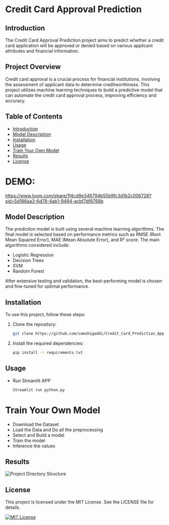 # Credit Card Approval Prediction
## Introduction
The Credit Card Approval Prediction project aims to predict whether a credit card application will be approved or denied based on various applicant attributes and financial information.
## Project Overview
Credit card approval is a crucial process for financial institutions, involving the assessment of applicant data to determine creditworthiness. This project utilizes machine learning techniques to build a predictive model that can automate the credit card approval process, improving efficiency and accuracy.

## Table of Contents
- [Introduction](#introduction)
- [Model Description](#model-description)
- [Installation](#installation)
- [Usage](#usage)
- [Train Your Own Model](#train-your-own-model)
- [Results](#results)
- [License](#license)
# DEMO:
https://www.loom.com/share/1f4cd9e346794b55b9fc3d1b2c006728?sid=5d186aa3-6d78-4ab1-9494-acbf7df8768b
## Model Description

The prediction model is built using several machine learning algorithms. The final model is selected based on performance metrics such as RMSE (Root Mean Squared Error), MAE (Mean Absolute Error), and R² score. The main algorithms considered include:
- Logistic Regression
- Decision Trees
- SVM
- Random Forest

After extensive testing and validation, the best-performing model is chosen and fine-tuned for optimal performance.

## Installation

To use this project, follow these steps:

1. Clone the repository:
   ```bash
   git clone https://github.com/vamshigaddi/Credit_Card_Prediction_Approval.git
   ```
2. Install the required dependencies:
   ```bash
   pip install -r requirements.txt

## Usage
- Run Streamlit APP
  ```bash
  Streamlit run python.py
  ```
   
# Train Your Own Model
- Download the Dataset
- Load the Data and Do all the preprocessing
- Select and Build a model
- Train the model
- Inference the values

## Results


![Project Directory Structure](https://i.postimg.cc/C53m0Zst/Screenshot-2024-05-18-213147.png)


## License

This project is licensed under the MIT License. See the LICENSE file for details.

[![MIT License](https://img.shields.io/badge/License-MIT-green.svg)](https://choosealicense.com/licenses/mit/)
